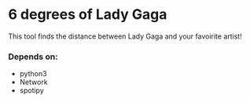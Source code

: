 # 6 degrees of Lady Gaga

This tool finds the distance between Lady Gaga and your favoirite artist!

### Depends on:
* python3
* Network
* spotipy

